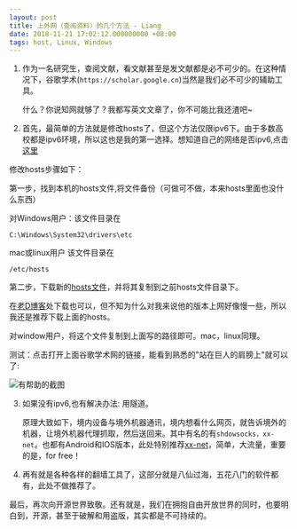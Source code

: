 ```yaml
---
layout: post
title: 上外网（查阅资料）的几个方法 - Liang
date: 2018-11-21 17:02:12.000000000 +08:00
tags: host, Linux, Windows
---
```


1. 作为一名研究生，查阅文献，看文献甚至是发文献都是必不可少的。在这种情况下，谷歌学术(`https://scholar.google.cn`)当然是我们必不可少的辅助工具。
	
	什么？你说知网就够了？我都写英文文章了，你不可能比我还渣吧~

2. 首先，最简单的方法就是修改hosts了，但这个方法仅限ipv6下。由于多数高校都是ipv6环境，所以这也是我的第一选择。想知道自己的网络是否ipv6,点击[这里](http://test-ipv6.com/)

修改hosts步骤如下：

第一步，找到本机的hosts文件,将文件备份（可做可不做，本来hosts里面也没什么东西）

对Windows用户：该文件目录在

    C:\Windows\System32\drivers\etc  

	 
mac或linux用户
该文件目录在

    /etc/hosts

第二步，下载新的[hosts文件](https://github.com/lennylxx/ipv6-hosts/blob/master/hosts)，并将其复制到之前hosts文件目录下。

在[老D博客](https://laod.cn/hosts/)处下载也可以，但不知为什么对我来说他的版本上网好像慢一些，所以我还是推荐下载上面的hosts。

对window用户，将这个文件复制到上面写的路径即可。mac，linux同理。

测试：点击打开上面谷歌学术网的链接，能看到熟悉的"站在巨人的肩膀上"就可以了:

![有帮助的截图](https://github.com/garyliang07/garyliang07.github.io/raw/master/assets/images/screen3.png)

3. 如果没有ipv6,也有解决办法: 用隧道。

	原理大致如下，境内设备与境外机器通讯，境内想看什么网页，就告诉境外的机器，让境外机器代理抓取，然后送回来。其中有名的有`shdowsocks，xx-net`。也都有Android和IOS版本，此处特别推荐[xx-net](https://github.com/XX-net/XX-Net)，简单，大流量，重要的是，for free！

4. 再有就是各种各样的翻墙工具了，这部分就是八仙过海，五花八门的软件都有，此处不做推荐了。

最后，再次向开源世界致敬。还有就是，我们在拥抱自由开放世界的同时，也要明白到，开源，甚至于破解和用盗版，其实都是不可持续的。




